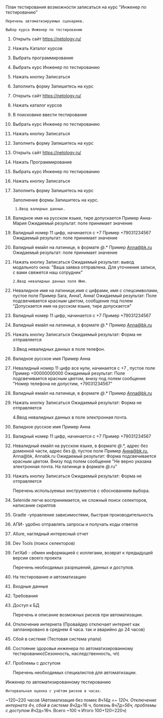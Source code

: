 План
тестирования возможности записаться на курс "Инженер по тестированию"

    Перечень автоматизируемых сценариев.

    Выбор курса Инженер по тестированию

1. Открыть сайт https://netology.ru/
2. Нажать Каталог курсов
3. Выбрать программирование
4. Выбрать курс Инженер по тестированию
5. Нажать кнопку Записаться
6. Заполнить форму Запишитесь на курс


1. Открыть сайт https://netology.ru/
2. Нажать каталог курсов
3. В поисковике ввести тестирование
4. Выбрать курс Инженер по тестированию
5. Нажать кнопку Записаться
6. Заполнить форму Запишитесь на курс

1. Открыть сайт https://netology.ru/
2. Нажать Программирование
3. Выбрать курс Инженер по тестированию
4. Нажать кнопку Записаться
5. Заполнить форму Запишитесь на курс



    Заполнение формы Запишитесь на курс.

        1.Ввод валидных данных.
1. Валидное  имя на русском языке, тире допускается
Пример Анна-Мария
Ожидаемый результат: поле принимает значение
2. Валидный номер 11 цифр, начинается с +7
Пример +79031234567
Ожидаемый результат: поле принимает значение
3. Валидный емайл на латинице, в формате *@*.*
Пример Anna@bk.ru
Ожидаемый результат: поле принимает значение
4. Нажать кнопку Записаться
Ожидаемый результат: вывод модального окна: "Ваша заявка отправлена. Для уточнения записи, с вами свяжется наш сотрудник"

       2.Ввод невалидных данных поля Имя.
1. Невалидное имя на латинице,имя с цифрами, имя с спецсимволами, пустое поле
   Пример Sara, Анна1, Анна! 
Ожидаемый результат: Поле подсвечивается красным цветом, сообщение под полем "Допускается имя на русском языке, тире допускается"
2. Валидный номер 11 цифр, начинается с +7
Пример +79031234567
3. Валидный емайл на латинице, в формате *@*.*
Пример Anna@bk.ru
4. Нажать кнопку Записаться
Ожидаемый результат: Форма не отправляется


    3.Ввод невалидных данных в поле телефон.
1. Валидное русское имя
Пример Анна
2. Невалидный номер 11 цифр все нули, начинается с +7 , пустое поле
Пример +00000000000
Ожидаемый результат: Поле подсвечивается красным цветом, внизу под полем сообщение "Номер телефона не допустим, +79031234567"
3. Валидный емайл на латинице, в формате *@*.*
Пример Anna@bk.ru
4. Нажать кнопку Записаться
Ожидаемый результат: Форма не отправляется



    4.Ввод невалидных данных в поле электронная почта.
1. Валидное русское имя
Пример Анна
2. Валидный номер 11 цифр, начинается с +7
Пример +79031234567
3. Невалидный емайл на русском языке, в формате *@*.*, адрес без доменной части, адрес без @, пустое поле
Пример Анна@bk.ru, Anna@bk, Annabk.ru
Ожидаемый результат: Форма подсвечивается красным цветом. Внизу под полем сообщение "Не верно указана электронная почта. На латинице в формате *@*.ru"
4. Нажать кнопку Записаться
Ожидаемый результат: Форма не отправляется



    Перечень используемых инструментов с обоснованием выбора.

1. Selenide легче воспринимается,  не сложный поиск селекторов, написание скриптов
2. Gradle -управление зависимостями, быстрая производительность
3. АПИ- удобно отправлять запросы и получать коды ответов
4. Allure, наглядный  интересный отчет
5. Dev Tools (поиск селекторов)
6. ГитХаб - обмен информацией с коллегами, возврат к предыдущей версии своего проекта


    Перечень необходимых разрешений, данных и доступов.

1. На тестирование и автоматизацию
2. Входные данные
3. Требования
4. Доступ к БД


    Перечень и описание возможных рисков при автоматизации.

1. Отключение интернета (Провайдер отключает интернет как запланировано в среднем 4 часа. так и аварийно до 24 часов)
2. Сбой в системе (Тестовая система упала)
3. Состояние здоровья инженера по автоматизированному тестированию(Сезонность, наследственность, чп)
4. Проблемы с доступом   


    Перечень необходимых специалистов для автоматизации.

Инженер по автоматизированному тестированию


    Интервальная оценка с учётом рисков в часах.

~120~220 часов
 (Автоматизация без помех 8ч*14д =~ 120ч. Отключение интернета 4ч, сбой в системе 8ч*2д=16 ч, болезнь 8ч*7д=56ч, проблемы с доступом 8ч*2д=16ч. Всего ~100 ч Итого 100+120=220ч)
